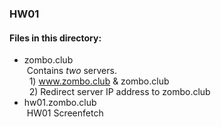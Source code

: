 ### HW01
  
  
#### Files in this directory:
- zombo.club  
&nbsp;Contains *two* servers.  
&nbsp;&nbsp;1) www.zombo.club & zombo.club  
&nbsp;&nbsp;2) Redirect server IP address to zombo.club  
- hw01.zombo.club  
&nbsp;HW01 Screenfetch  
